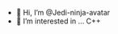 - 👋 Hi, I’m @Jedi-ninja-avatar
- 👀 I’m interested in ... C++ 

<!---
Jedi-ninja-avatar/Jedi-ninja-avatar is a ✨ special ✨ repository because its `README.md` (this file) appears on your GitHub profile.
You can click the Preview link to take a look at your changes.
--->
